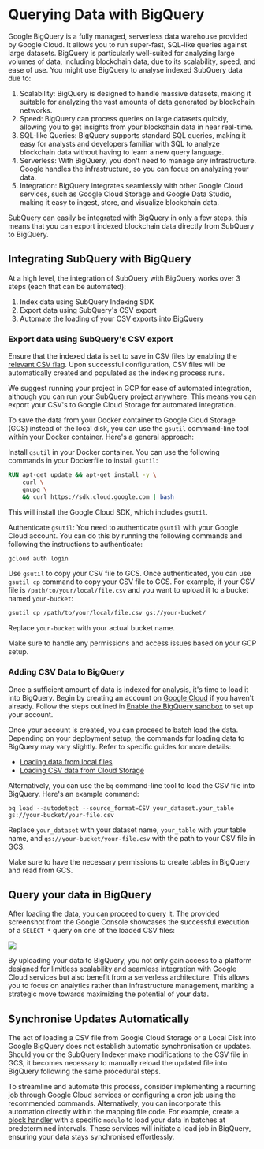 # Querying Data with BigQuery

Google BigQuery is a fully managed, serverless data warehouse provided by Google Cloud. It allows you to run super-fast, SQL-like queries against large datasets. BigQuery is particularly well-suited for analyzing large volumes of data, including blockchain data, due to its scalability, speed, and ease of use. You might use BigQuery to analyse indexed SubQuery data due to:

1. Scalability: BigQuery is designed to handle massive datasets, making it suitable for analyzing the vast amounts of data generated by blockchain networks.
2. Speed: BigQuery can process queries on large datasets quickly, allowing you to get insights from your blockchain data in near real-time.
3. SQL-like Queries: BigQuery supports standard SQL queries, making it easy for analysts and developers familiar with SQL to analyze blockchain data without having to learn a new query language.
4. Serverless: With BigQuery, you don't need to manage any infrastructure. Google handles the infrastructure, so you can focus on analyzing your data.
5. Integration: BigQuery integrates seamlessly with other Google Cloud services, such as Google Cloud Storage and Google Data Studio, making it easy to ingest, store, and visualize blockchain data.

SubQuery can easily be integrated with BigQuery in only a few steps, this means that you can export indexed blockchain data directly from SubQuery to BigQuery.

## Integrating SubQuery with BigQuery

At a high level, the integration of SubQuery with BigQuery works over 3 steps (each that can be automated):

1. Index data using SubQuery Indexing SDK
2. Export data using SubQuery's CSV export
3. Automate the loading of your CSV exports into BigQuery

### Export data using SubQuery's CSV export

Ensure that the indexed data is set to save in CSV files by enabling the [relevant CSV flag](../../references.md#csv-out-dir). Upon successful configuration, CSV files will be automatically created and populated as the indexing process runs.

We suggest running your project in GCP for ease of automated integration, although you can run your SubQuery project anywhere. This means you can export your CSV's to Google Cloud Storage for automated integration.

To save the data from your Docker container to Google Cloud Storage (GCS) instead of the local disk, you can use the `gsutil` command-line tool within your Docker container. Here's a general approach:

Install `gsutil` in your Docker container. You can use the following commands in your Dockerfile to install `gsutil`:

```Dockerfile
RUN apt-get update && apt-get install -y \
    curl \
    gnupg \
    && curl https://sdk.cloud.google.com | bash
```

This will install the Google Cloud SDK, which includes `gsutil`.

Authenticate `gsutil`: You need to authenticate `gsutil` with your Google Cloud account. You can do this by running the following commands and following the instructions to authenticate:

```sh
gcloud auth login
```

Use `gsutil` to copy your CSV file to GCS. Once authenticated, you can use `gsutil cp` command to copy your CSV file to GCS. For example, if your CSV file is `/path/to/your/local/file.csv` and you want to upload it to a bucket named `your-bucket`:

```sh
gsutil cp /path/to/your/local/file.csv gs://your-bucket/
```

Replace `your-bucket` with your actual bucket name.

Make sure to handle any permissions and access issues based on your GCP setup.

### Adding CSV Data to BigQuery

Once a sufficient amount of data is indexed for analysis, it's time to load it into BigQuery. Begin by creating an account on [Google Cloud](https://cloud.google.com) if you haven't already. Follow the steps outlined in [Enable the BigQuery sandbox](https://cloud.google.com/bigquery/docs/sandbox) to set up your account.

Once your account is created, you can proceed to batch load the data. Depending on your deployment setup, the commands for loading data to BigQuery may vary slightly. Refer to specific guides for more details:

- [Loading data from local files](https://cloud.google.com/bigquery/docs/batch-loading-data#loading_data_from_local_files)
- [Loading CSV data from Cloud Storage](https://cloud.google.com/bigquery/docs/loading-data-cloud-storage-csv)

Alternatively, you can use the `bq` command-line tool to load the CSV file into BigQuery. Here's an example command:

`bq load --autodetect --source_format=CSV your_dataset.your_table gs://your-bucket/your-file.csv`

Replace `your_dataset` with your dataset name, `your_table` with your table name, and `gs://your-bucket/your-file.csv` with the path to your CSV file in GCS.

Make sure to have the necessary permissions to create tables in BigQuery and read from GCS.

## Query your data in BigQuery

After loading the data, you can proceed to query it. The provided screenshot from the Google Console showcases the successful execution of a `SELECT *` query on one of the loaded CSV files:

![](/assets/img/run_publish/bigquery/consoleBigquery.png)

By uploading your data to BigQuery, you not only gain access to a platform designed for limitless scalability and seamless integration with Google Cloud services but also benefit from a serverless architecture. This allows you to focus on analytics rather than infrastructure management, marking a strategic move towards maximizing the potential of your data.

## Synchronise Updates Automatically

The act of loading a CSV file from Google Cloud Storage or a Local Disk into Google BigQuery does not establish automatic synchronisation or updates. Should you or the SubQuery Indexer make modifications to the CSV file in GCS, it becomes necessary to manually reload the updated file into BigQuery following the same procedural steps.

To streamline and automate this process, consider implementing a recurring job through Google Cloud services or configuring a cron job using the recommended commands. Alternatively, you can incorporate this automation directly within the mapping file code. For example, create a [block handler](../../../build/manifest/ethereum.md#mapping-handlers-and-filters) with a specific `modulo` to load your data in batches at predetermined intervals. These services will initiate a load job in BigQuery, ensuring your data stays synchronised effortlessly.
